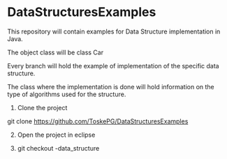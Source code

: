 # DataStructuresExamples

This repository will contain examples for Data Structure implementation in Java.

The object class will be class Car

Every branch will hold the example of implementation of the specific data structure.

The class where the implementation is done will hold information on the type of algorithms used for the structure.

1. Clone the project

 git clone https://github.com/ToskePG/DataStructuresExamples

2. Open the project in eclipse

3. git checkout -data_structure 
